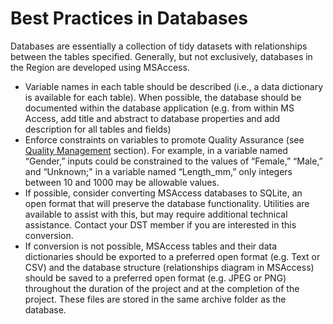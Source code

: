 # Best Practices in Databases

Databases are essentially a collection of tidy datasets with relationships between the tables specified. Generally, but not exclusively, databases in the Region are developed using MSAccess.

* Variable names in each table should be described \(i.e., a data dictionary is available for each table\). When possible, the database should be documented within the database application \(e.g. from within MS Access, add title and abstract to database properties and add description for all tables and fields\)
* Enforce constraints on variables to promote Quality Assurance \(see [Quality Management](../../four-fundamental-activities-of-data-management/quality-management.md) section\). For example, in a variable named “Gender,” inputs could be constrained to the values of “Female,” “Male,” and “Unknown;"  in a variable named “Length\_mm,” only integers between 10 and 1000 may be allowable values.
* If possible, consider converting MSAccess databases to SQLite, an open format that will preserve the database functionality. Utilities are available to assist with this, but may require additional technical assistance. Contact your DST member if you are interested in this conversion.
* If conversion is not possible, MSAccess tables and their data dictionaries should be exported to a preferred open format \(e.g. Text or CSV\) and the database structure \(relationships diagram in MSAccess\) should be saved to a preferred open format \(e.g. JPEG or PNG\) throughout the duration of the project and at the completion of the project. These files are stored in the same archive folder as the database.

